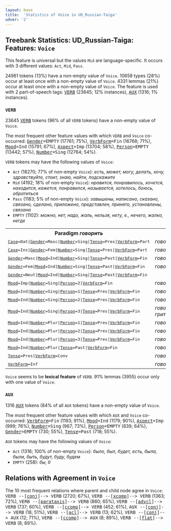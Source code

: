```yaml
---
layout: base
title:  'Statistics of Voice in UD_Russian-Taiga'
udver: '2'
---
```


## Treebank Statistics: UD_Russian-Taiga: Features: `Voice`

This feature is universal but the values `Mid` are language-specific.
It occurs with 3 different values: `Act`, `Mid`, `Pass`.

24961 tokens (13%) have a non-empty value of `Voice`.
10658 types (28%) occur at least once with a non-empty value of `Voice`.
4331 lemmas (21%) occur at least once with a non-empty value of `Voice`.
The feature is used with 2 part-of-speech tags: <tt><a href="ru_taiga-pos-VERB.html">VERB</a></tt> (23645; 12% instances), <tt><a href="ru_taiga-pos-AUX.html">AUX</a></tt> (1316; 1% instances).

### `VERB`

23645 <tt><a href="ru_taiga-pos-VERB.html">VERB</a></tt> tokens (96% of all `VERB` tokens) have a non-empty value of `Voice`.

The most frequent other feature values with which `VERB` and `Voice` co-occurred: <tt><a href="ru_taiga-feat-Gender.html">Gender</a></tt><tt>=EMPTY</tt> (17761; 75%), <tt><a href="ru_taiga-feat-VerbForm.html">VerbForm</a></tt><tt>=Fin</tt> (16768; 71%), <tt><a href="ru_taiga-feat-Mood.html">Mood</a></tt><tt>=Ind</tt> (15791; 67%), <tt><a href="ru_taiga-feat-Aspect.html">Aspect</a></tt><tt>=Imp</tt> (13704; 58%), <tt><a href="ru_taiga-feat-Person.html">Person</a></tt><tt>=EMPTY</tt> (13442; 57%), <tt><a href="ru_taiga-feat-Number.html">Number</a></tt><tt>=Sing</tt> (12764; 54%).

`VERB` tokens may have the following values of `Voice`:

* `Act` (18270; 77% of non-empty `Voice`): <em>есть, может, могу, делать, хочу, здравствуйте, стоит, знаю, найти, подскажите</em>
* `Mid` (4192; 18% of non-empty `Voice`): <em>нравится, понравилось, хочется, находится, кажется, понравился, называется, хотелось, боюсь, обратиться</em>
* `Pass` (1183; 5% of non-empty `Voice`): <em>завышены, написано, сказано, связано, сделано, приложено, представлен, принято, установлены, связана</em>
* `EMPTY` (1102): <em>можно, нет, надо, жаль, нельзя, нету, е., нечего, жалко, негде</em>

<table>
  <tr><th>Paradigm <i>говорить</i></th><th><tt>Act</tt></th><th><tt>Pass</tt></th><th><tt>Mid</tt></th></tr>
  <tr><td><tt><tt><a href="ru_taiga-feat-Case.html">Case</a></tt><tt>=Dat</tt>|<tt><a href="ru_taiga-feat-Gender.html">Gender</a></tt><tt>=Masc</tt>|<tt><a href="ru_taiga-feat-Number.html">Number</a></tt><tt>=Sing</tt>|<tt><a href="ru_taiga-feat-Tense.html">Tense</a></tt><tt>=Pres</tt>|<tt><a href="ru_taiga-feat-VerbForm.html">VerbForm</a></tt><tt>=Part</tt></tt></td><td><em>говорящему</em></td><td></td><td></td></tr>
  <tr><td><tt><tt><a href="ru_taiga-feat-Case.html">Case</a></tt><tt>=Ins</tt>|<tt><a href="ru_taiga-feat-Gender.html">Gender</a></tt><tt>=Fem</tt>|<tt><a href="ru_taiga-feat-Number.html">Number</a></tt><tt>=Sing</tt>|<tt><a href="ru_taiga-feat-Tense.html">Tense</a></tt><tt>=Pres</tt>|<tt><a href="ru_taiga-feat-VerbForm.html">VerbForm</a></tt><tt>=Part</tt></tt></td><td><em>говорящей</em></td><td></td><td></td></tr>
  <tr><td><tt><tt><a href="ru_taiga-feat-Gender.html">Gender</a></tt><tt>=Masc</tt>|<tt><a href="ru_taiga-feat-Mood.html">Mood</a></tt><tt>=Ind</tt>|<tt><a href="ru_taiga-feat-Number.html">Number</a></tt><tt>=Sing</tt>|<tt><a href="ru_taiga-feat-Tense.html">Tense</a></tt><tt>=Past</tt>|<tt><a href="ru_taiga-feat-VerbForm.html">VerbForm</a></tt><tt>=Fin</tt></tt></td><td><em>говорил</em></td><td></td><td></td></tr>
  <tr><td><tt><tt><a href="ru_taiga-feat-Gender.html">Gender</a></tt><tt>=Fem</tt>|<tt><a href="ru_taiga-feat-Mood.html">Mood</a></tt><tt>=Ind</tt>|<tt><a href="ru_taiga-feat-Number.html">Number</a></tt><tt>=Sing</tt>|<tt><a href="ru_taiga-feat-Tense.html">Tense</a></tt><tt>=Past</tt>|<tt><a href="ru_taiga-feat-VerbForm.html">VerbForm</a></tt><tt>=Fin</tt></tt></td><td><em>говорила</em></td><td></td><td></td></tr>
  <tr><td><tt><tt><a href="ru_taiga-feat-Gender.html">Gender</a></tt><tt>=Neut</tt>|<tt><a href="ru_taiga-feat-Mood.html">Mood</a></tt><tt>=Ind</tt>|<tt><a href="ru_taiga-feat-Number.html">Number</a></tt><tt>=Sing</tt>|<tt><a href="ru_taiga-feat-Tense.html">Tense</a></tt><tt>=Past</tt>|<tt><a href="ru_taiga-feat-VerbForm.html">VerbForm</a></tt><tt>=Fin</tt></tt></td><td></td><td><em>говорилось</em></td><td></td></tr>
  <tr><td><tt><tt><a href="ru_taiga-feat-Mood.html">Mood</a></tt><tt>=Imp</tt>|<tt><a href="ru_taiga-feat-Number.html">Number</a></tt><tt>=Sing</tt>|<tt><a href="ru_taiga-feat-Person.html">Person</a></tt><tt>=2</tt>|<tt><a href="ru_taiga-feat-VerbForm.html">VerbForm</a></tt><tt>=Fin</tt></tt></td><td><em>говори</em></td><td></td><td></td></tr>
  <tr><td><tt><tt><a href="ru_taiga-feat-Mood.html">Mood</a></tt><tt>=Ind</tt>|<tt><a href="ru_taiga-feat-Number.html">Number</a></tt><tt>=Sing</tt>|<tt><a href="ru_taiga-feat-Person.html">Person</a></tt><tt>=1</tt>|<tt><a href="ru_taiga-feat-Tense.html">Tense</a></tt><tt>=Pres</tt>|<tt><a href="ru_taiga-feat-VerbForm.html">VerbForm</a></tt><tt>=Fin</tt></tt></td><td><em>говорю</em></td><td></td><td></td></tr>
  <tr><td><tt><tt><a href="ru_taiga-feat-Mood.html">Mood</a></tt><tt>=Ind</tt>|<tt><a href="ru_taiga-feat-Number.html">Number</a></tt><tt>=Sing</tt>|<tt><a href="ru_taiga-feat-Person.html">Person</a></tt><tt>=2</tt>|<tt><a href="ru_taiga-feat-Tense.html">Tense</a></tt><tt>=Pres</tt>|<tt><a href="ru_taiga-feat-VerbForm.html">VerbForm</a></tt><tt>=Fin</tt></tt></td><td><em>говоришь</em></td><td></td><td></td></tr>
  <tr><td><tt><tt><a href="ru_taiga-feat-Mood.html">Mood</a></tt><tt>=Ind</tt>|<tt><a href="ru_taiga-feat-Number.html">Number</a></tt><tt>=Sing</tt>|<tt><a href="ru_taiga-feat-Person.html">Person</a></tt><tt>=3</tt>|<tt><a href="ru_taiga-feat-Tense.html">Tense</a></tt><tt>=Pres</tt>|<tt><a href="ru_taiga-feat-VerbForm.html">VerbForm</a></tt><tt>=Fin</tt></tt></td><td><em>говорит, грит</em></td><td><em>говорится</em></td><td><em>говорится</em></td></tr>
  <tr><td><tt><tt><a href="ru_taiga-feat-Mood.html">Mood</a></tt><tt>=Ind</tt>|<tt><a href="ru_taiga-feat-Number.html">Number</a></tt><tt>=Plur</tt>|<tt><a href="ru_taiga-feat-Person.html">Person</a></tt><tt>=1</tt>|<tt><a href="ru_taiga-feat-Tense.html">Tense</a></tt><tt>=Pres</tt>|<tt><a href="ru_taiga-feat-VerbForm.html">VerbForm</a></tt><tt>=Fin</tt></tt></td><td><em>говорим</em></td><td></td><td></td></tr>
  <tr><td><tt><tt><a href="ru_taiga-feat-Mood.html">Mood</a></tt><tt>=Ind</tt>|<tt><a href="ru_taiga-feat-Number.html">Number</a></tt><tt>=Plur</tt>|<tt><a href="ru_taiga-feat-Person.html">Person</a></tt><tt>=2</tt>|<tt><a href="ru_taiga-feat-Tense.html">Tense</a></tt><tt>=Pres</tt>|<tt><a href="ru_taiga-feat-VerbForm.html">VerbForm</a></tt><tt>=Fin</tt></tt></td><td><em>говорите</em></td><td></td><td></td></tr>
  <tr><td><tt><tt><a href="ru_taiga-feat-Mood.html">Mood</a></tt><tt>=Ind</tt>|<tt><a href="ru_taiga-feat-Number.html">Number</a></tt><tt>=Plur</tt>|<tt><a href="ru_taiga-feat-Person.html">Person</a></tt><tt>=3</tt>|<tt><a href="ru_taiga-feat-Tense.html">Tense</a></tt><tt>=Pres</tt>|<tt><a href="ru_taiga-feat-VerbForm.html">VerbForm</a></tt><tt>=Fin</tt></tt></td><td><em>говорят</em></td><td></td><td></td></tr>
  <tr><td><tt><tt><a href="ru_taiga-feat-Mood.html">Mood</a></tt><tt>=Ind</tt>|<tt><a href="ru_taiga-feat-Number.html">Number</a></tt><tt>=Plur</tt>|<tt><a href="ru_taiga-feat-Tense.html">Tense</a></tt><tt>=Past</tt>|<tt><a href="ru_taiga-feat-VerbForm.html">VerbForm</a></tt><tt>=Fin</tt></tt></td><td><em>говорили</em></td><td></td><td></td></tr>
  <tr><td><tt><tt><a href="ru_taiga-feat-Tense.html">Tense</a></tt><tt>=Pres</tt>|<tt><a href="ru_taiga-feat-VerbForm.html">VerbForm</a></tt><tt>=Conv</tt></tt></td><td><em>говоря</em></td><td></td><td></td></tr>
  <tr><td><tt><tt><a href="ru_taiga-feat-VerbForm.html">VerbForm</a></tt><tt>=Inf</tt></tt></td><td><em>говорить</em></td><td></td><td></td></tr>
</table>

`Voice` seems to be **lexical feature** of `VERB`. 91% lemmas (3955) occur only with one value of `Voice`.

### `AUX`

1316 <tt><a href="ru_taiga-pos-AUX.html">AUX</a></tt> tokens (84% of all `AUX` tokens) have a non-empty value of `Voice`.

The most frequent other feature values with which `AUX` and `Voice` co-occurred: <tt><a href="ru_taiga-feat-VerbForm.html">VerbForm</a></tt><tt>=Fin</tt> (1193; 91%), <tt><a href="ru_taiga-feat-Mood.html">Mood</a></tt><tt>=Ind</tt> (1179; 90%), <tt><a href="ru_taiga-feat-Aspect.html">Aspect</a></tt><tt>=Imp</tt> (999; 76%), <tt><a href="ru_taiga-feat-Number.html">Number</a></tt><tt>=Sing</tt> (967; 73%), <tt><a href="ru_taiga-feat-Person.html">Person</a></tt><tt>=EMPTY</tt> (839; 64%), <tt><a href="ru_taiga-feat-Gender.html">Gender</a></tt><tt>=EMPTY</tt> (730; 55%), <tt><a href="ru_taiga-feat-Tense.html">Tense</a></tt><tt>=Past</tt> (718; 55%).

`AUX` tokens may have the following values of `Voice`:

* `Act` (1316; 100% of non-empty `Voice`): <em>было, был, будет, есть, была, были, быть, будут, буду, будем</em>
* `EMPTY` (258): <em>бы, б</em>

## Relations with Agreement in `Voice`

The 10 most frequent relations where parent and child node agree in `Voice`:
<tt>VERB --[<tt><a href="ru_taiga-dep-conj.html">conj</a></tt>]--> VERB</tt> (2720; 67%),
<tt>VERB --[<tt><a href="ru_taiga-dep-xcomp.html">xcomp</a></tt>]--> VERB</tt> (1363; 72%),
<tt>VERB --[<tt><a href="ru_taiga-dep-parataxis.html">parataxis</a></tt>]--> VERB</tt> (860; 65%),
<tt>VERB --[<tt><a href="ru_taiga-dep-advcl.html">advcl</a></tt>]--> VERB</tt> (737; 60%),
<tt>VERB --[<tt><a href="ru_taiga-dep-ccomp.html">ccomp</a></tt>]--> VERB</tt> (452; 61%),
<tt>AUX --[<tt><a href="ru_taiga-dep-conj.html">conj</a></tt>]--> VERB</tt> (18; 51%),
<tt>VERB --[<tt><a href="ru_taiga-dep-acl.html">acl</a></tt>]--> VERB</tt> (13; 62%),
<tt>VERB --[<tt><a href="ru_taiga-dep-conj.html">conj</a></tt>]--> AUX</tt> (12; 71%),
<tt>VERB --[<tt><a href="ru_taiga-dep-ccomp.html">ccomp</a></tt>]--> AUX</tt> (8; 89%),
<tt>VERB --[<tt><a href="ru_taiga-dep-flat.html">flat</a></tt>]--> VERB</tt> (8; 89%).

